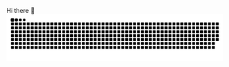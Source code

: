 Hi there 👋
<picture>
  <source media="(prefers-color-scheme: dark)" srcset="https://raw.githubusercontent.com/BenanaH/BenanaH/output/github-contribution-grid-snake-dark.svg">
  <source media="(prefers-color-scheme: light)" srcset="https://raw.githubusercontent.com/BenanaH/BenanaH/output/github-contribution-grid-snake.svg">
  <img alt="github contribution grid snake animation" src="https://raw.githubusercontent.com/BenanaH/BenanaH/output/github-contribution-grid-snake.svg">
</picture>